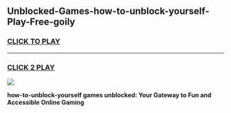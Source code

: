 
## Unblocked-Games-how-to-unblock-yourself-Play-Free-goily
<h3>
<a href="https://premium76.site?title=how-to-unblock-yourself&ref=23A">CLICK TO PLAY</a></h3>
<hr>

<h3>
<a href="https://premium76.site?title=how-to-unblock-yourself&ref=23A">CLICK 2 PLAY</a>
  
</h3>

<a href="https://premium76.site?title=how-to-unblock-yourself&ref=23A"><img src="https://clearcache.store/games.png"></a>


**how-to-unblock-yourself games unblocked: Your Gateway to Fun and Accessible Online Gaming**
